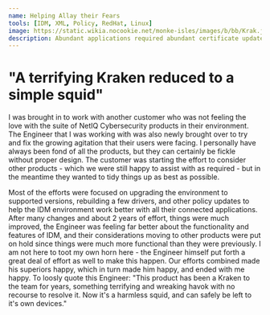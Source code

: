 ```yaml
---
name: Helping Allay their Fears
tools: [IDM, XML, Policy, RedHat, Linux]
image: https://static.wikia.nocookie.net/monke-isles/images/b/bb/Krak.jpg/revision/latest?cb=20240129022253
description: Abundant applications required abundant certificate updates and monitoring
---
```


# "A terrifying Kraken reduced to a simple squid"

I was brought in to work with another customer who was not feeling the love with the suite of NetIQ Cybersecurity products in their environment. The Engineer that I was working with was also newly brought over to try and fix the growing agitation that their users were facing. I personally have always been fond of all the products, but they can certainly be fickle without proper design. The customer was starting the effort to consider other products - which we were still happy to assist with as required - but in the meantime they wanted to tidy things up as best as possible.

Most of the efforts were focused on upgrading the environment to supported versions, rebuilding a few drivers, and other policy updates to help the IDM environment work better with all their connected applications. After many changes and about 2 years of effort, things were much improved, the Engineer was feeling far better about the functionality and features of IDM, and their considerations moving to other products were put on hold since things were much more functional than they were previously. I am not here to toot my own horn here - the Engineer himself put forth a great deal of effort as well to make this happen. Our efforts combined made his superiors happy, which in turn made him happy, and ended with me happy. To loosly quote this Engineer: "This product has been a Kraken to the team for years, something terrifying and wreaking havok with no recourse to resolve it. Now it's a harmless squid, and can safely be left to it's own devices."
